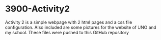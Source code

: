 # 3900-Activity2
Activity 2 is a simple webpage with 2 html pages and a css file configuration.
Also included are some pictures for the website of UNO and my school.
These files were pushed to this GitHub repository
